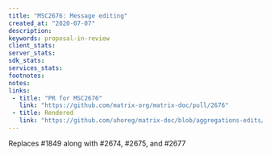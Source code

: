 ```yaml
---
title: "MSC2676: Message editing"
created_at: "2020-07-07"
description:
keywords: proposal-in-review
client_stats:
server_stats:
sdk_stats:
services_stats:
footnotes:
notes:
links:
 - title: "PR for MSC2676"
   link: "https://github.com/matrix-org/matrix-doc/pull/2676"
 - title: Rendered
   link: "https://github.com/uhoreg/matrix-doc/blob/aggregations-edits/proposals/2676-message-editing.md"
---
```


Replaces #1849 along with #2674, #2675, and #2677
